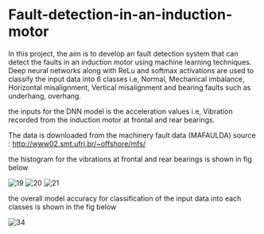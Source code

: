 # Fault-detection-in-an-induction-motor

In this project, the aim is to develop an fault detection system that can detect the faults in an induction motor using machine learning techniques.
Deep neural networks along with ReLu and softmax activations are used to classify the input data into 6 classes i.e, Normal, Mechanical imbalance, Horizontal misalignment, Vertical misalignment and bearing faults such as underhang, overhang. 

the inputs for the  DNN model is the acceleration values i.e, Vibration recorded from the induction motor at  frontal and rear bearings.

The data is downloaded from the machinery fault data (MAFAULDA) source : http://www02.smt.ufrj.br/~offshore/mfs/

the histogram for the vibrations at frontal and rear bearings is shown in fig below

![19](https://user-images.githubusercontent.com/61615845/173837265-d688d54a-4de3-4cc1-9c76-c4206411a9ee.png)
![20](https://user-images.githubusercontent.com/61615845/173837310-e76a361e-4505-4a32-917e-5bbe819bf73e.png)
![21](https://user-images.githubusercontent.com/61615845/173837330-f0793e7e-4cdf-48e0-b084-fdc87ba0a97c.png)


the overall model accuracy for classification of the input data into each classes is shown in the fig below

![34](https://user-images.githubusercontent.com/61615845/173838137-37d01cf1-54c1-40b8-a601-4021fb47b9bf.png)


